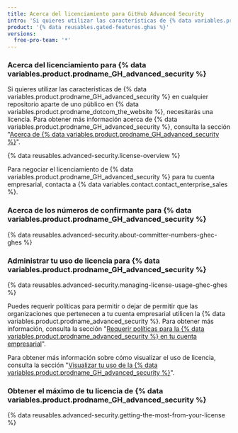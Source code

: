 ```yaml
---
title: Acerca del licenciamiento para GitHub Advanced Security
intro: 'Si quieres utilizar las características de {% data variables.product.prodname_GH_advanced_security %} en un repositorio privado o interno, necesitas una licencia. Estas características se encuentran disponibles gratuitamente para los repositorios públicos.'
product: '{% data reusables.gated-features.ghas %}'
versions:
  free-pro-team: '*'
---
```


### Acerca del licenciamiento para {% data variables.product.prodname_GH_advanced_security %}

Si quieres utilizar las características de {% data variables.product.prodname_GH_advanced_security %} en cualquier repositorio aparte de uno público en {% data variables.product.prodname_dotcom_the_website %}, necesitarás una licencia. Para obtener más información acerca de {% data variables.product.prodname_GH_advanced_security %}, consulta la sección "[Acerca de {% data variables.product.prodname_GH_advanced_security %}](/github/getting-started-with-github/about-github-advanced-security)".

{% data reusables.advanced-security.license-overview %}

Para negociar el licenciamiento de {% data variables.product.prodname_GH_advanced_security %} para tu cuenta empresarial, contacta a {% data variables.contact.contact_enterprise_sales %}.

### Acerca de los números de confirmante para {% data variables.product.prodname_GH_advanced_security %}

{% data reusables.advanced-security.about-committer-numbers-ghec-ghes %}

### Administrar tu uso de licencia para {% data variables.product.prodname_GH_advanced_security %}

{% data reusables.advanced-security.managing-license-usage-ghec-ghes %}

Puedes requerir políticas para permitir o dejar de permitir que las organizaciones que pertenecen a tu cuenta empresarial utilicen la {% data variables.product.prodname_advanced_security %}. Para obtener más información, consulta la sección "[Requerir políticas para la {% data variables.product.prodname_advanced_security %} en tu cuenta empresarial](/github/setting-up-and-managing-your-enterprise/enforcing-policies-for-advanced-security-in-your-enterprise-account)".

Para obtener más información sobre cómo visualizar el uso de licencia, consulta la sección "[Visualizar tu uso de la {% data variables.product.prodname_GH_advanced_security %}](/github/setting-up-and-managing-billing-and-payments-on-github/viewing-your-github-advanced-security-usage)".

### Obtener el máximo de tu licencia de {% data variables.product.prodname_GH_advanced_security %}

{% data reusables.advanced-security.getting-the-most-from-your-license %}
